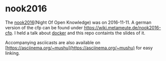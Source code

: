 nook2016
========

The [nook2016](http://metameute.de/nook2016/)(Night Of Open Knowledge) was on 2016-11-11.
A german version of the cfp can be found under https://wiki.metameute.de/nook2016-cfp.
I held a talk about [docker](https://www.docker.com/)
and this repo containts the slides of it.

Accompanying asciicasts are also available on [https://asciinema.org/~mushu](https://asciinema.org/~mushu) for easy linking.
